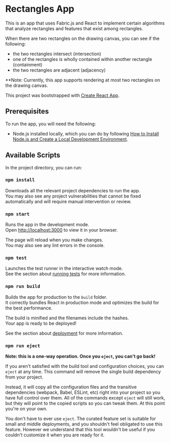 # Rectangles App

This is an app that uses Fabric.js and React to implement certain algorithms that
analyze rectangles and features that exist among rectangles.

When there are two rectangles on the drawing canvas, you can see if the following:

* the two rectangles intersect (intersection)
* one of the rectangles is wholly contained within another rectangle (containment)
* the two rectangles are adjacent (adjacency)

**Note: Currently, this app supports rendering at most two rectangles on the drawing canvas.

This project was bootstrapped with [Create React App](https://github.com/facebook/create-react-app).

## Prerequisites

To run the app, you will need the following:

- Node.js installed locally, which you can do by following [How to Install Node.js and Create a Local Development Environment](https://www.digitalocean.com/community/tutorial_series/how-to-install-node-js-and-create-a-local-development-environment).

## Available Scripts

In the project directory, you can run:

### `npm install`

Downloads all the relevant project dependencies to run the app.\
You may also see any project vulnerabilities that cannot be fixed automatically and will require manual intervention or review.

### `npm start`

Runs the app in the development mode.\
Open [http://localhost:3000](http://localhost:3000) to view it in your browser.

The page will reload when you make changes.\
You may also see any lint errors in the console.

### `npm test`

Launches the test runner in the interactive watch mode.\
See the section about [running tests](https://facebook.github.io/create-react-app/docs/running-tests) for more information.

### `npm run build`

Builds the app for production to the `build` folder.\
It correctly bundles React in production mode and optimizes the build for the best performance.

The build is minified and the filenames include the hashes.\
Your app is ready to be deployed!

See the section about [deployment](https://facebook.github.io/create-react-app/docs/deployment) for more information.

### `npm run eject`

**Note: this is a one-way operation. Once you `eject`, you can't go back!**

If you aren't satisfied with the build tool and configuration choices, you can `eject` at any time. This command will remove the single build dependency from your project.

Instead, it will copy all the configuration files and the transitive dependencies (webpack, Babel, ESLint, etc) right into your project so you have full control over them. All of the commands except `eject` will still work, but they will point to the copied scripts so you can tweak them. At this point you're on your own.

You don't have to ever use `eject`. The curated feature set is suitable for small and middle deployments, and you shouldn't feel obligated to use this feature. However we understand that this tool wouldn't be useful if you couldn't customize it when you are ready for it.
